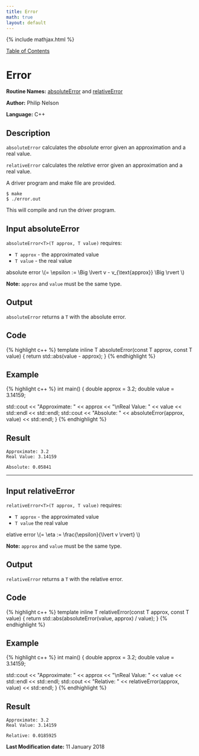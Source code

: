 ```yaml
---
title: Error
math: true
layout: default
---
```


{% include mathjax.html %}

<a href="https://philipnelson5.github.io/class-projects/MATH5620_NumericalSolutionsOfDifferentialEquations/SoftwareManual"> Table of Contents </a>
# Error

**Routine Names:** [absoluteError](#input-absoluteerror) and [relativeError](#input-relativeerror)

**Author:** Philip Nelson

**Language:** C++

## Description

`absoluteError` calculates the _absolute_ error given an approximation and a real value.

`relativeError` calculates the _relative_ error given an approximation and a real value.

A driver program and make file are provided.

```
$ make
$ ./error.out
```

This will compile and run the driver program.

## Input absoluteError

`absoluteError<T>(T approx, T value)` requires:
* `T approx` - the approximated value
* `T value` - the real value

absolute error \\(= \epsilon := \Big \lvert v - v_{\text{approx}} \Big \rvert \\)


**Note:** `approx` and `value` must be the same type.

## Output

`absoluteError` returns a `T` with the absolute error.

## Code
{% highlight c++ %}
template <typename T>
inline T absoluteError(const T approx, const T value)
{
  return std::abs(value - approx);
}
{% endhighlight %}

## Example
{% highlight c++ %}
int main()
{
  double approx = 3.2;
  double value = 3.14159;

  std::cout << "Approximate: " << approx
            << "\nReal Value: " << value << std::endl
            << std::endl;
  std::cout << "Absolute: " << absoluteError(approx, value) << std::endl;
}
{% endhighlight %}

## Result

```
Approximate: 3.2
Real Value: 3.14159

Absolute: 0.05841
```

---
## Input relativeError

`relativeError<T>(T approx, T value)` requires:
* `T approx` - the approximated value
* `T value` the real value

 elative error \\(= \eta := \frac{\epsilon}{\lvert v \rvert} \\)

**Note:** `approx` and `value` must be the same type.

## Output

`relativeError` returns a `T` with the relative error.

## Code
{% highlight c++ %}
template <typename T>
inline T relativeError(const T approx, const T value)
{
  return std::abs(absoluteError(value, approx) / value);
}
{% endhighlight %}

## Example
{% highlight c++ %}
int main()
{
  double approx = 3.2;
  double value = 3.14159;

  std::cout << "Approximate: " << approx
            << "\nReal Value: " << value << std::endl
            << std::endl;
  std::cout << "Relative: " << relativeError(approx, value) << std::endl;
}
{% endhighlight %}

## Result
```
Approximate: 3.2
Real Value: 3.14159

Relative: 0.0185925
```

**Last Modification date:** 11 January 2018
